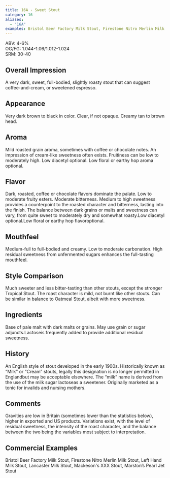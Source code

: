 ```yaml
---
title: 16A - Sweet Stout
category: 16
aliases: 
  - "16A"
examples: Bristol Beer Factory Milk Stout, Firestone Nitro Merlin Milk Stout, Left Hand Milk Stout, Lancaster Milk Stout, Mackeson's XXX Stout, Marston’s Pearl Jet Stout
---
```


ABV: 4-6%  
OG/FG: 1.044-1.06/1.012-1.024  
SRM: 30-40  

## Overall Impression
A very dark, sweet, full-bodied, slightly roasty stout that can suggest coffee-and-cream, or sweetened espresso.

## Appearance
Very dark brown to black in color. Clear, if not opaque. Creamy tan to brown head.

## Aroma
Mild roasted grain aroma, sometimes with coffee or chocolate notes. An impression of cream-like sweetness often exists. Fruitiness can be low to moderately high. Low diacetyl optional. Low floral or earthy hop aroma optional.

## Flavor
Dark, roasted, coffee or chocolate flavors dominate the palate. Low to moderate fruity esters. Moderate bitterness. Medium to high sweetness provides a counterpoint to the roasted character and bitterness, lasting into the finish. The balance between dark grains or malts and sweetness can vary, from quite sweet to moderately dry and somewhat roasty.Low diacetyl optional.Low floral or earthy hop flavoroptional.

## Mouthfeel
Medium-full to full-bodied and creamy. Low to moderate carbonation. High residual sweetness from unfermented sugars enhances the full-tasting mouthfeel.

## Style Comparison
Much sweeter and less bitter-tasting than other stouts, except the stronger Tropical Stout. The roast character is mild, not burnt like other stouts. Can be similar in balance to Oatmeal Stout, albeit with more sweetness.

## Ingredients
Base of pale malt with dark malts or grains. May use grain or sugar adjuncts.Lactoseis frequently added to provide additional residual sweetness.

## History
An English style of stout developed in the early 1900s. Historically known as “Milk” or “Cream” stouts, legally this designation is no longer permitted in Englandbut may be acceptable elsewhere. The “milk” name is derived from the use of the milk sugar lactoseas a sweetener. Originally marketed as a tonic for invalids and nursing mothers.

## Comments
Gravities are low in Britain (sometimes lower than the statistics below), higher in exported and US products. Variations exist, with the level of residual sweetness, the intensity of the roast character, and the balance between the two being the variables most subject to interpretation.

## Commercial Examples
Bristol Beer Factory Milk Stout, Firestone Nitro Merlin Milk Stout, Left Hand Milk Stout, Lancaster Milk Stout, Mackeson's XXX Stout, Marston’s Pearl Jet Stout